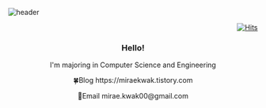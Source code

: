 ![header](https://capsule-render.vercel.app/api?type=waving&color=ffe4e1&height=300&section=header&text=mirae-do&fontSize=90&animation=fadeIn&fontAlignY=38&desc=Developer&descAlignY=51&descAlign=62)

<div align=right>
	
[![Hits](https://hits.seeyoufarm.com/api/count/incr/badge.svg?url=https%3A%2F%2Fgithub.com%2Fmiraekwak&count_bg=%23FFE4E1&title_bg=%23CBBEB5&icon=&icon_color=%23E7E7E7&title=hits&edge_flat=false)](https://hits.seeyoufarm.com)
 
</div>

<h3 align='center'> Hello!</h3>
<div align='center'>
	<p>I'm majoring in Computer Science and Engineering</p>
	<p>🍀Blog https://miraekwak.tistory.com</p>
	<p>📧Email mirae.kwak00@gmail.com</p> 
</div>
